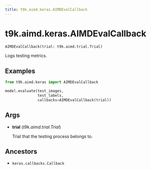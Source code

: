 ```yaml
---
title: t9k.aimd.keras.AIMDEvalCallback
---
```


# t9k.aimd.keras.AIMDEvalCallback

```python
AIMDEvalCallback(trial: t9k.aimd.trial.Trial)
```

Logs testing metrics.

## Examples

```python
from t9k.aimd.keras import AIMDEvalCallback

model.evaluate(test_images,
               test_labels,
               callbacks=AIMDEvalCallback(trial))
```

## Args

* **trial** (*t9k.aimd.trial.Trial*)

    Trial that the testing process belongs to.

## Ancestors

* `keras.callbacks.Callback`
